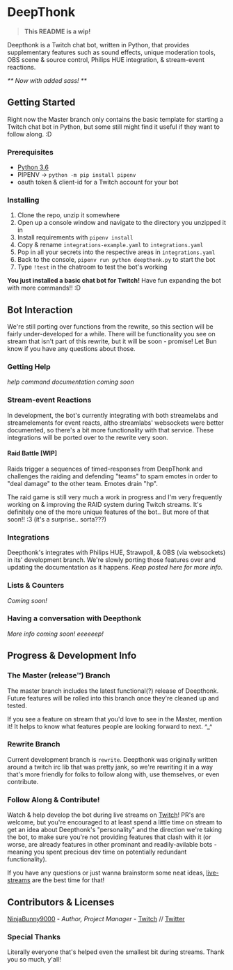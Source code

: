# DeepThonk

>**This README is a wip!**

Deepthonk is a Twitch chat bot, written in Python, that provides supplementary features such as sound effects, unique moderation tools, OBS scene & source control, Philips HUE integration, & stream-event reactions.

_** Now with added sass! **_

## Getting Started

Right now the Master branch only contains the basic template for starting a Twitch chat bot in Python, but some still might find it useful if they want to follow along. :D

### Prerequisites
- [Python 3.6](https://www.python.org/downloads/release/python-368/)
- PIPENV -> `python -m pip install pipenv`
- oauth token & client-id for a Twitch account for your bot

### Installing
1. Clone the repo, unzip it somewhere
2. Open up a console window and navigate to the directory you unzipped it in
3. Install requirements with `pipenv install`
4. Copy & rename `integrations-example.yaml` to `integrations.yaml`
5. Pop in all your secrets into the respective areas in `integrations.yaml`
6. Back to the console, `pipenv run python deepthonk.py` to start the bot
7. Type `!test` in the chatroom to test the bot's working

**You just installed a basic chat bot for Twitch!** Have fun expanding the bot with more commands!! :D

## Bot Interaction
We're still porting over functions from the rewrite, so this section will be fairly under-developed for a while. There will be functionality you see on stream that isn't part of this rewrite, but it will be soon - promise! Let Bun know if you have any questions about those.

### Getting Help
*help command documentation coming soon*


### Stream-event Reactions
In development, the bot's currently integrating with both streamelabs and streamelements for event reacts, altho streamlabs' websockets were better documented, so there's a bit more functionality with that service. These integrations will be ported over to the rewrite very soon.

#### Raid Battle [WIP]
Raids trigger a sequences of timed-responses from DeepThonk and challenges the raiding and defending "teams" to spam emotes in order to "deal damage" to the other team. Emotes drain "hp".

The raid game is still very much a work in progress and I'm very frequently working on & improving the RAID system during Twitch streams. It's definitely one of the more unique features of the bot.. But more of that soon!! :3 (it's a surprise.. sorta???)

### Integrations
Deepthonk's integrates with Philips HUE, Strawpoll, & OBS (via websockets) in its' development branch. We're slowly porting those features over and updating the documentation as it happens. _Keep posted here for more info._

### Lists & Counters
_Coming soon!_


### Having a conversation with Deepthonk
_More info coming soon! eeeeeep!_


## Progress & Development Info

### The Master (release™) Branch
The master branch includes the latest functional(?) release of Deepthonk. Future features will be rolled into this branch once they're cleaned up and tested.

If you see a feature on stream that you'd love to see in the Master, mention it! It helps to know what features people are looking forward to next. ^_^

### Rewrite Branch
Current development branch is `rewrite`. Deepthonk was originally written around a twitch irc lib that was pretty jank, so we're rewriting it in a way that's more friendly for folks to follow along with, use themselves, or even contribute.

### Follow Along & Contribute!
Watch & help develop the bot during live streams on [Twitch](https://twitch.tv/ninjabunny9000)! PR's are welcome, but you're encouraged to at least spend a little time on stream to get an idea about Deepthonk's "personality" and the direction we're taking the bot, to make sure you're not providing features that clash with it (or worse, are already features in other prominant and readily-avilable bots - meaning you spent precious dev time on potentially redundant functionality).

If you have any questions or just wanna brainstorm some neat ideas, [live-streams](https://twitch.tv/ninjabunny9000) are the best time for that!

## Contributors & Licenses

[NinjaBunny9000](https://github.com/NinjaBunny9000) - _Author, Project Manager_ - [Twitch](https://twitch.tv/ninjabunny9000) //  [Twitter](https://twitter.com/ninjabunny9000)

### Special Thanks
Literally everyone that's helped even the smallest bit during streams. Thank you so much, y'all!